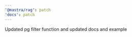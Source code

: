 ```yaml
---
'@mastra/rag': patch
'docs': patch
---
```


Updated pg filter function and updated docs and example
